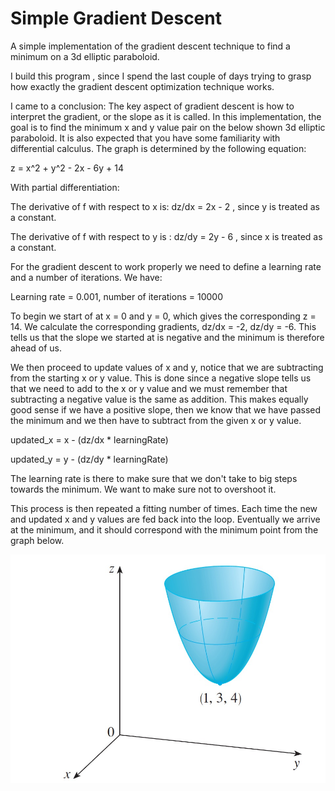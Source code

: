 # Simple Gradient Descent

A simple implementation of the gradient descent technique to find a minimum on a 3d elliptic paraboloid.

I build this program , since I spend the last couple of days trying to grasp how exactly the gradient descent
optimization technique works.

I came to a conclusion: The key aspect of gradient descent is how to interpret the gradient, or the slope as it is called.
In this implementation, the goal is to find the minimum x and y value pair on the below shown 3d elliptic paraboloid. It is also expected that you have some familiarity with differential calculus.
The graph is determined by the following equation:  

z = x^2 + y^2 - 2x - 6y + 14

With partial differentiation: 

The derivative of f with respect to x is: dz/dx = 2x - 2 , since y is treated as a constant.

The derivative of f with respect to y is : dz/dy = 2y - 6 , since x is treated as a constant.

For the gradient descent to work properly we need to define a learning rate and a number of iterations.
We have:

Learning rate = 0.001, number of iterations = 10000

To begin we start of at x = 0 and y = 0, which gives the corresponding z = 14.
We calculate the corresponding gradients, dz/dx = -2, dz/dy = -6. This tells us that the slope we started at
is negative and the minimum is therefore ahead of us.

We then proceed to update values of x and y, notice that we are subtracting from the starting x or y value. This is done since a negative slope tells us that we need to add to the x or y value and we must remember that subtracting a negative value is the same as addition. This makes equally good sense if we have a positive slope, then we know that we have passed the minimum and we then have to subtract from the given x or y value.

updated_x = x - (dz/dx * learningRate)

updated_y = y - (dz/dy * learningRate)

The learning rate is there to make sure that we don't take to big steps towards the minimum. We want to make
sure not to overshoot it. 

This process is then repeated a fitting number of times. Each time the new and updated x and y values are fed back into the loop. Eventually we arrive at the minimum, and it should correspond with the minimum point from the graph below.

![alt text](ellipticParaboloid.jpg)
